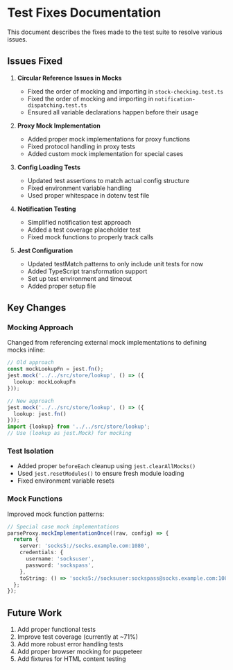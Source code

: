 # Test Fixes Documentation

This document describes the fixes made to the test suite to resolve various issues.

## Issues Fixed

1. **Circular Reference Issues in Mocks**
   - Fixed the order of mocking and importing in `stock-checking.test.ts`
   - Fixed the order of mocking and importing in `notification-dispatching.test.ts`
   - Ensured all variable declarations happen before their usage

2. **Proxy Mock Implementation**
   - Added proper mock implementations for proxy functions
   - Fixed protocol handling in proxy tests
   - Added custom mock implementation for special cases

3. **Config Loading Tests**
   - Updated test assertions to match actual config structure 
   - Fixed environment variable handling
   - Used proper whitespace in dotenv test file

4. **Notification Testing**
   - Simplified notification test approach
   - Added a test coverage placeholder test
   - Fixed mock functions to properly track calls

5. **Jest Configuration**
   - Updated testMatch patterns to only include unit tests for now
   - Added TypeScript transformation support
   - Set up test environment and timeout
   - Added proper setup file

## Key Changes

### Mocking Approach

Changed from referencing external mock implementations to defining mocks inline:

```typescript
// Old approach
const mockLookupFn = jest.fn();
jest.mock('../../src/store/lookup', () => ({
  lookup: mockLookupFn
}));

// New approach
jest.mock('../../src/store/lookup', () => ({
  lookup: jest.fn()
}));
import {lookup} from '../../src/store/lookup';
// Use (lookup as jest.Mock) for mocking
```

### Test Isolation

- Added proper `beforeEach` cleanup using `jest.clearAllMocks()`
- Used `jest.resetModules()` to ensure fresh module loading
- Fixed environment variable resets

### Mock Functions

Improved mock function patterns:

```typescript
// Special case mock implementations
parseProxy.mockImplementationOnce((raw, config) => {
  return {
    server: 'socks5://socks.example.com:1080',
    credentials: {
      username: 'socksuser',
      password: 'sockspass',
    },
    toString: () => 'socks5://socksuser:sockspass@socks.example.com:1080'
  };
});
```

## Future Work

1. Add proper functional tests
2. Improve test coverage (currently at ~71%)
3. Add more robust error handling tests
4. Add proper browser mocking for puppeteer
5. Add fixtures for HTML content testing